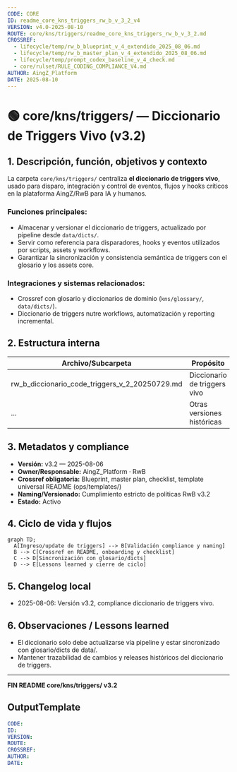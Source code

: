 ```yaml
---
CODE: CORE
ID: readme_core_kns_triggers_rw_b_v_3_2_v4
VERSION: v4.0-2025-08-10
ROUTE: core/kns/triggers/readme_core_kns_triggers_rw_b_v_3_2.md
CROSSREF:
  - lifecycle/temp/rw_b_blueprint_v_4_extendido_2025_08_06.md
  - lifecycle/temp/rw_b_master_plan_v_4_extendido_2025_08_06.md
  - lifecycle/temp/prompt_codex_baseline_v_4_check.md
  - core/rulset/RULE_CODING_COMPLIANCE_V4.md
AUTHOR: AingZ_Platform
DATE: 2025-08-10
---
```

# 🟢 core/kns/triggers/ — Diccionario de Triggers Vivo (v3.2)

## 1. Descripción, función, objetivos y contexto

La carpeta `core/kns/triggers/` centraliza **el diccionario de triggers vivo**, usado para disparo, integración y control de eventos, flujos y hooks críticos en la plataforma AingZ/RwB para IA y humanos.

### Funciones principales:

- Almacenar y versionar el diccionario de triggers, actualizado por pipeline desde `data/dicts/`.
- Servir como referencia para disparadores, hooks y eventos utilizados por scripts, assets y workflows.
- Garantizar la sincronización y consistencia semántica de triggers con el glosario y los assets core.

### Integraciones y sistemas relacionados:

- Crossref con glosario y diccionarios de dominio (`kns/glossary/`, `data/dicts/`).
- Diccionario de triggers nutre workflows, automatización y reporting incremental.

## 2. Estructura interna

| Archivo/Subcarpeta                                    | Propósito                    | Estado |
| ----------------------------------------------------- | ---------------------------- | ------ |
| rw\_b\_diccionario\_code\_triggers\_v\_2\_20250729.md | Diccionario de triggers vivo | Activo |
| ...                                                   | Otras versiones históricas   | Activo |

## 3. Metadatos y compliance

- **Versión:** v3.2 — 2025-08-06
- **Owner/Responsable:** AingZ\_Platform · RwB
- **Crossref obligatoria:** Blueprint, master plan, checklist, template universal README (ops/templates/)
- **Naming/Versionado:** Cumplimiento estricto de políticas RwB v3.2
- **Estado:** Activo

## 4. Ciclo de vida y flujos

```mermaid
graph TD;
  A[Ingreso/update de triggers] --> B[Validación compliance y naming]
  B --> C[Crossref en README, onboarding y checklist]
  C --> D[Sincronización con glosario/dicts]
  D --> E[Lessons learned y cierre de ciclo]
```

## 5. Changelog local

- 2025-08-06: Versión v3.2, compliance diccionario de triggers vivo.

## 6. Observaciones / Lessons learned

- El diccionario solo debe actualizarse vía pipeline y estar sincronizado con glosario/dicts de data/.
- Mantener trazabilidad de cambios y releases históricos del diccionario de triggers.

---

**FIN README core/kns/triggers/ v3.2**

## OutputTemplate
```yaml
CODE:
ID:
VERSION:
ROUTE:
CROSSREF:
AUTHOR:
DATE:
```
